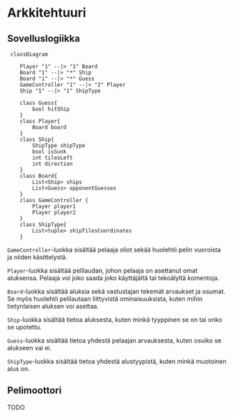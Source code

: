 # Arkkitehtuuri

## Sovelluslogiikka

```mermaid
 classDiagram

    Player "1" --|> "1" Board
    Board "1" --|> "*" Ship
    Board "1" --|> "*" Guess
    GameController "1" --|> "2" Player
    Ship "1" --|> "1" ShipType

    class Guess{
        bool hitShip
    }
    class Player{
        Board board
    }
    class Ship{
        ShipType shipType
        bool isSunk
        int tilesLeft
        int direction
    }
    class Board{
        List<Ship> ships
        List<Guess> opponentGuesses
    }
    class GameController {
        Player player1        
        Player player2
    }
    class ShipType{
        List<tuple> shipTilesCoordinates
    }
```


`GameController`-luokka sisältää pelaaja oliot sekää huolehtii pelin vuoroista ja niiden käsittelystä.


`Player`-luokka sisältää pelilaudan, johon pelaaja on asettanut omat aluksensa. Pelaaja voi joko saada joko käyttäjältä tai tekoälyltä komentoja.


`Board`-luokka sisältää aluksia sekä vastustajan tekemät arvaukset ja osumat. Se myös huolehtii pelilautaan liittyvistä ominaisuuksista,
kuten mihin tietynlaisen aluksen voi asettaa.


`Ship`-luokka sisältää tietoa aluksesta, kuten minkä tyyppinen se on tai onko se upotettu.


`Guess`-luokka sisältää tietoa yhdestä pelaajan arvauksesta, kuten osuiko se alukseen vai ei.


`ShipType`-luokka sisältää tietoa yhdestä alustyypistä, kuten minkä muotoinen alus on.

## Pelimoottori


TODO

